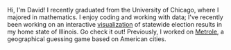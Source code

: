 Hi, I'm David! I recently graduated from the University of Chicago, where I majored in mathematics. I enjoy coding and working with data; I've recently been working on an interactive [visualization](https://davidliu99.github.io/il_elections) of statewide election results in my home state of Illinois. Go check it out! Previously, I worked on [Metrole](https://davidliu99.github.io/metrole), a geographical guessing game based on American cities.

<!---
davidliu99/davidliu99 is a ✨ special ✨ repository because its `README.md` (this file) appears on your GitHub profile.
You can click the Preview link to take a look at your changes.
--->

